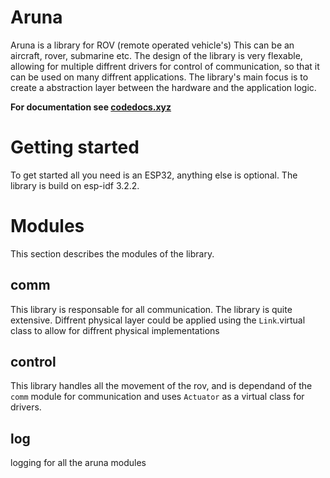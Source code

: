 # Aruna

Aruna is a library for ROV (remote operated vehicle's) This can be an aircraft, rover, submarine etc. 
The design of the library is very flexable, allowing for multiple diffrent drivers for control of communication, so that it can be used on many diffrent applications. The library's main focus is to create a abstraction layer between the hardware and the application logic.

**For documentation see [codedocs.xyz](https://codedocs.xyz/aruna-rov/Aruna/)**

# Getting started

To get started all you need is an ESP32, anything else is optional. The library is build on esp-idf 3.2.2.

# Modules

This section describes the modules of the library.

## comm

This library is responsable for all communication. The library is quite extensive. Diffrent physical layer could be applied using the `Link`.virtual class to allow for diffrent physical implementations

## control

This library handles all the movement of the rov, and is dependand of the `comm` module for communication and uses `Actuator` as a virtual class for drivers.

## log

logging for all the aruna modules
